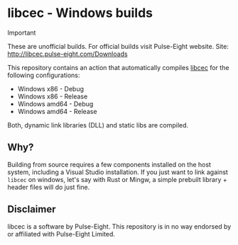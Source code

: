 # libcec - Windows builds

> [!IMPORTANT]  
> These are unofficial builds. For official builds visit Pulse-Eight website.
> Site: <http://libcec.pulse-eight.com/Downloads>

This repository contains an action that automatically compiles [libcec](https://github.com/Pulse-Eight/libcec) for the following configurations:

- Windows x86 - Debug
- Windows x86 - Release
- Windows amd64 - Debug
- Windows amd64 - Release

Both, dynamic link libraries (DLL) and static libs are compiled.

## Why?

Building from source requires a few components installed on the host system, including a Visual Studio installation.
If you just want to link against `libcec` on windows, let's say with Rust or Mingw, a simple prebuilt library + header files will do just fine. 

## Disclaimer

libcec is a software by Pulse-Eight.
This repository is in no way endorsed by or affiliated with Pulse-Eight Limited.

